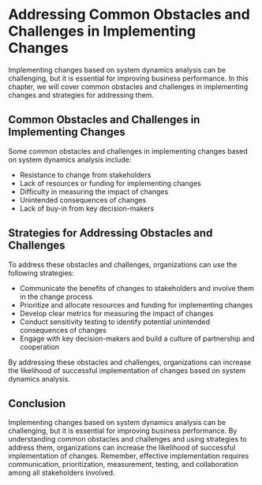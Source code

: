 # Addressing Common Obstacles and Challenges in Implementing Changes

Implementing changes based on system dynamics analysis can be challenging, but it is essential for improving business performance. In this chapter, we will cover common obstacles and challenges in implementing changes and strategies for addressing them.

Common Obstacles and Challenges in Implementing Changes
-------------------------------------------------------

Some common obstacles and challenges in implementing changes based on system dynamics analysis include:

* Resistance to change from stakeholders
* Lack of resources or funding for implementing changes
* Difficulty in measuring the impact of changes
* Unintended consequences of changes
* Lack of buy-in from key decision-makers

Strategies for Addressing Obstacles and Challenges
--------------------------------------------------

To address these obstacles and challenges, organizations can use the following strategies:

* Communicate the benefits of changes to stakeholders and involve them in the change process
* Prioritize and allocate resources and funding for implementing changes
* Develop clear metrics for measuring the impact of changes
* Conduct sensitivity testing to identify potential unintended consequences of changes
* Engage with key decision-makers and build a culture of partnership and cooperation

By addressing these obstacles and challenges, organizations can increase the likelihood of successful implementation of changes based on system dynamics analysis.

Conclusion
----------

Implementing changes based on system dynamics analysis can be challenging, but it is essential for improving business performance. By understanding common obstacles and challenges and using strategies to address them, organizations can increase the likelihood of successful implementation of changes. Remember, effective implementation requires communication, prioritization, measurement, testing, and collaboration among all stakeholders involved.
